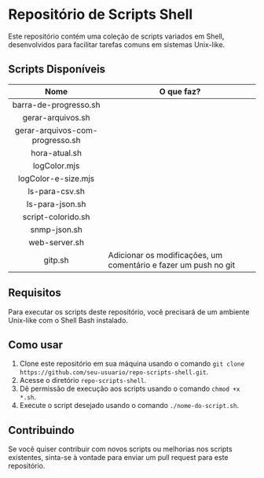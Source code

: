 # Repositório de Scripts Shell

Este repositório contém uma coleção de scripts variados em Shell, desenvolvidos para facilitar tarefas comuns em sistemas Unix-like.

## Scripts Disponíveis

|              Nome              | O que faz?                                                         |
| :-----------------------------: | ------------------------------------------------------------------ |
|      barra-de-progresso.sh      |                                                                    |
|        gerar-arquivos.sh        |                                                                    |
| gerar-arquivos-com-progresso.sh |                                                                    |
|          hora-atual.sh          |                                                                    |
|          logColor.mjs          |                                                                    |
|       logColor-e-size.mjs       |                                                                    |
|         ls-para-csv.sh         |                                                                    |
|         ls-para-json.sh         |                                                                    |
|       script-colorido.sh       |                                                                    |
|          snmp-json.sh          |                                                                    |
|          web-server.sh          |                                                                    |
|             gitp.sh             | Adicionar os modificações, um comentário e fazer um push no git |

## Requisitos

Para executar os scripts deste repositório, você precisará de um ambiente Unix-like com o Shell Bash instalado.

## Como usar

1. Clone este repositório em sua máquina usando o comando `git clone https://github.com/seu-usuario/repo-scripts-shell.git`.
2. Acesse o diretório `repo-scripts-shell`.
3. Dê permissão de execução aos scripts usando o comando `chmod +x *.sh`.
4. Execute o script desejado usando o comando `./nome-do-script.sh`.

## Contribuindo

Se você quiser contribuir com novos scripts ou melhorias nos scripts existentes, sinta-se à vontade para enviar um pull request para este repositório.

